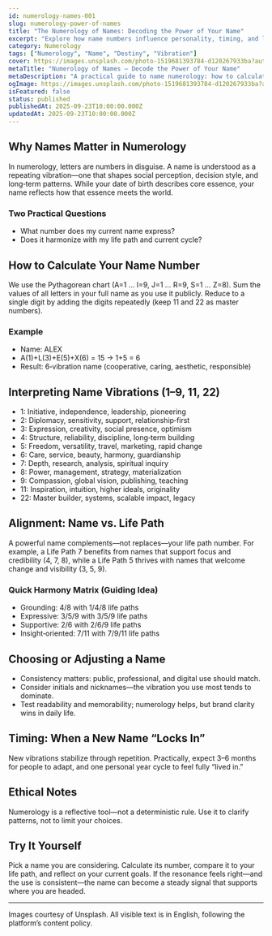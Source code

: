 ```yaml
---
id: numerology-names-001
slug: numerology-power-of-names
title: "The Numerology of Names: Decoding the Power of Your Name"
excerpt: "Explore how name numbers influence personality, timing, and life patterns—through the lens of classic numerology."
category: Numerology
tags: ["Numerology", "Name", "Destiny", "Vibration"]
cover: https://images.unsplash.com/photo-1519681393784-d120267933ba?auto=format&fit=crop&w=1280&q=80
metaTitle: "Numerology of Names – Decode the Power of Your Name"
metaDescription: "A practical guide to name numerology: how to calculate name numbers, interpret their meanings, and align choices with your life cycles."
ogImage: https://images.unsplash.com/photo-1519681393784-d120267933ba?auto=format&fit=crop&w=1280&q=80
isFeatured: false
status: published
publishedAt: 2025-09-23T10:00:00.000Z
updatedAt: 2025-09-23T10:00:00.000Z
---
```


## Why Names Matter in Numerology

In numerology, letters are numbers in disguise. A name is understood as a repeating vibration—one that shapes social perception, decision style, and long‑term patterns. While your date of birth describes core essence, your name reflects how that essence meets the world.

### Two Practical Questions
- What number does my current name express?
- Does it harmonize with my life path and current cycle?

## How to Calculate Your Name Number

We use the Pythagorean chart (A=1 … I=9, J=1 … R=9, S=1 … Z=8). Sum the values of all letters in your full name as you use it publicly. Reduce to a single digit by adding the digits repeatedly (keep 11 and 22 as master numbers).

### Example
- Name: ALEX
- A(1)+L(3)+E(5)+X(6) = 15 → 1+5 = 6
- Result: 6‑vibration name (cooperative, caring, aesthetic, responsible)

## Interpreting Name Vibrations (1–9, 11, 22)

- 1: Initiative, independence, leadership, pioneering
- 2: Diplomacy, sensitivity, support, relationship‑first
- 3: Expression, creativity, social presence, optimism
- 4: Structure, reliability, discipline, long‑term building
- 5: Freedom, versatility, travel, marketing, rapid change
- 6: Care, service, beauty, harmony, guardianship
- 7: Depth, research, analysis, spiritual inquiry
- 8: Power, management, strategy, materialization
- 9: Compassion, global vision, publishing, teaching
- 11: Inspiration, intuition, higher ideals, originality
- 22: Master builder, systems, scalable impact, legacy

## Alignment: Name vs. Life Path

A powerful name complements—not replaces—your life path number. For example, a Life Path 7 benefits from names that support focus and credibility (4, 7, 8), while a Life Path 5 thrives with names that welcome change and visibility (3, 5, 9).

### Quick Harmony Matrix (Guiding Idea)
- Grounding: 4/8 with 1/4/8 life paths
- Expressive: 3/5/9 with 3/5/9 life paths
- Supportive: 2/6 with 2/6/9 life paths
- Insight‑oriented: 7/11 with 7/9/11 life paths

## Choosing or Adjusting a Name

- Consistency matters: public, professional, and digital use should match.
- Consider initials and nicknames—the vibration you use most tends to dominate.
- Test readability and memorability; numerology helps, but brand clarity wins in daily life.

## Timing: When a New Name “Locks In”

New vibrations stabilize through repetition. Practically, expect 3–6 months for people to adapt, and one personal year cycle to feel fully “lived in.”

## Ethical Notes

Numerology is a reflective tool—not a deterministic rule. Use it to clarify patterns, not to limit your choices.

## Try It Yourself

Pick a name you are considering. Calculate its number, compare it to your life path, and reflect on your current goals. If the resonance feels right—and the use is consistent—the name can become a steady signal that supports where you are headed.

---

Images courtesy of Unsplash. All visible text is in English, following the platform’s content policy.

